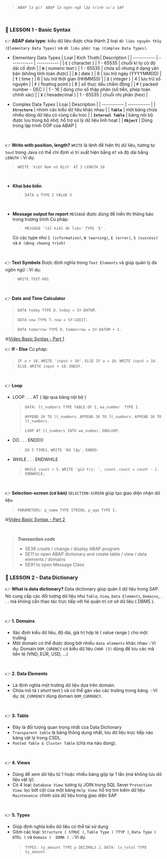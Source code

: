 > *`ABAP là gì? `*
> *`ABAP là ngôn ngữ lập trình của SAP`*

<br>

### 📌 LESSON 1 - Basic Syntax

👉 **ABAP data type**: kiểu dữ liệu được chia thành 2 loại `dữ liệu nguyên thủy (Elementary Data Types)` và `dữ liệu phức tạp (Complex Data Types)`.
<br>
   - Elementary Data Types
     | Loại | Kich Thước| Description | 
     | ----------- | ----------- | ----------- |
     | **`C`** ( character ) | 1 - 65535 | chuỗi kí tự có độ dài cố định |
     | **`N`** ( numeric text ) | 1 - 65535 | chứa số nhưng ở dạng văn bản (không tính toán được) |
     | **`D`** ( date ) | 8 | lưu trữ ngày (YYYYMMDD) |
     | **`T`** ( time ) | 6 | lưu trữ thời gian (HHMMSS) |
     | **`I`** ( integer ) | 4 | lưu trữ số nguyên |
     | **`F`** ( floating point ) | 8 | số thực dấu chấm động |
     | **`P`** ( packed number - DEC ) | 1 - 16 | dùng cho số thập phân (số tiền, phép toán chính xác) |
     | **`X`** ( hexadecimal ) | 1 - 65535 | chuỗi nhị phân (hex) |

   - Complex Data Types
     | Loại | Description | 
     | ----------- | ----------- |
     | **`Structure`** | nhóm các kiểu dữ liệu khác nhau |
     | **`Table`**  | một bảng chứa nhiều dòng dữ liệu có cùng cấu trúc | 
     | **`Internal Table`** | bảng nội bộ được lưu trong bộ nhớ, hỗ trợ xử lý dữ liệu linh hoạt |
     | **`Object`** | Dùng trong lập trình OOP của ABAP | 

<br>

👉 **Write with position, length?**
`WRITE` là lệnh để hiện thị dữ liệu, tương tự `Sout` trong Java
có thể chỉ định vị trí xuất hiện bằng `AT` và độ dài bằng `LENGTH`
💡Ví dụ: 
 > `WRITE 'Việt Nam vô địch' AT 3 LENGTH 10`

<br>

- **Khai báo biến**
    > `DATA a TYPE I VALUE 5`

<br>

- **Message output for report**
`MESSAGE` được dùng để hiển thị thông báo trong trương trình
Cú pháp: 
    > `MESSAGE 'lỗi kiểu dữ liệu' TYPE 'E'.` 

    Có các type như `I (information)`, `W (warning)`, `E (error)`, `S (success)` và `A (dừng chương trình)` 

<br>

👉 **Text Symbols**
    Được định nghĩa trong `Text Elements` và giúp quản lý đa ngôn ngữ
    💡Ví dụ: 
 > `WRITE TEXT-001`

<br>

👉 **Date and Time Calculator**
 > `DATA today TYPE D.`
 > `today = SY-DATUM.`
 >
 > `DATA now TYPE T.`
 > `now = SY-UZEIT.`
 >
 > `DATA tomorrow TYPE D.`
 > `tommorrow = SY-DATUM + 1.`

🌐[Video Basic Syntax - Part 1](https://youtu.be/gQmSwrn53gE)
<br>

👉 **If - Else**
Cú pháp:
> `IF a > 10.`
> `WRITE 'input > 10'.`
> `ELSE IF a = 10.`
> `WRITE input = 10.`
> `ELSE.`
> `WRITE input < 10.`
> `ENDIF.`

<br>

👉 **Loop**
- LOOP . . . AT ( lặp qua bảng nội bộ )
    > `DATA: lt_numbers TYPE TABLE OF I,`
    >  `wa_number  TYPE I.`
    >
    > `APPEND 10 TO lt_numbers.`
    > `APPEND 20 TO lt_numbers.`
    > `APPEND 30 TO lt_numbers.`
    >
    > `LOOP AT lt_numbers INTO wa_number.`
    > `ENDLOOP.`

- DO . . . ENDDO
    > `DO 5 TIMES.`
    > `WRITE 'Đã lặp'.`
    > `ENDDO.`

- WHILE . . . ENDWHILE
    > `WHILE count < 5.`
    > `WRITE 'giá trị: ', count.`
    > `count = count - 1.`
    > `ENDWHILE.`

<br>

👉 **Selection-screen (cơ bản)**
`SELECTION-SCREEN` giúp tạo giao diện nhận dữ liệu
> `PARAMETERS: p_name TYPE STRING,`
> `p_age TYPE I.`

🌐[Video Basic Syntax - Part 2](https://youtu.be/HbCroU8FODU)

<br>

> ***Transaction code***
> - SE38 create / change / display ABAP program
> - SE11 to open ABAP dictionary and create table / view / data elements / domains
> - SE91 to open Message Class

### 📌 LESSON 2 - Data Dictionary

👉 **What is data dictionary?**
Data dictionary giúp quản lí dữ liệu trong SAP. Nó cung cấp các đối tượng dữ liệu như `Table`, `View`, `Data Elements`, `Domains`, . . . mà không cần thao tác trực tiếp với hệ quản trị cơ sở dữ liệu ( DBMS ).

<br>

👉 **1. Domains**
- Xác định kiểu dữ liệu, độ dài, giá trị hợp lệ ( value range ) cho một trường
- Một domain có thể được dùng bởi nhiều `data elements` khác nhau
💡Ví dụ: Domain `DOM_CURENCY` có kiểu dữ liệu `CHAR (3)` dùng để lưu các mã tiền tệ (VND, EUR, USD, ...)

<br>

👉 **2. Data Elements**
- Là định nghĩa một trường dữ liệu dựa trên domain.
- Chứa mô tả ( short text ) và có thể gán vào các trường trong bảng.
💡Ví dụ: `DE_CURRENCY` dùng domain `DOM_CURRENCY`.

<br>

👉 **3. Table**
- Đây là đối tượng quan trọng nhất của Data Dictionary
- `Transparent table` là bảng thông dụng nhất, lưu dữ liệu trực tiếp vào bảng vật lý trong CSDL.
- `Pooled Table & Cluster Table` (chả ma nào dùng).

<br>

👉 **4. Views**
- Dùng để xem dữ liệu từ 1 hoặc nhiều bảng gộp lại 1 lần (mà không lưu dữ liệu vật lý)
- Có 4 loại: 
`Database View`: tương tự JOIN trong SQL Sever
`Protection View`: lọc bớt cột của một bảng
`Help View`: hỗ trợ tìm kiếm dữ liệu
`Maintenance`: chỉnh sửa dữ liệu trong giao diện SAP

<br>

👉 **5. Types**
- Giúp định nghĩa kiểu dữ liệu có thể tái sử dụng
- Gồm các loại: `Structure ( STRUC )`, `Table Type ( TTYP )`, `Data Type ( DTEL )` và `Domain (  DOMA )`.
💡Ví dụ 
    > `TYPES: ty_amount TYPE p DECIMALS 2.`
    > `DATA: lv_total TYPE ty_amount.`